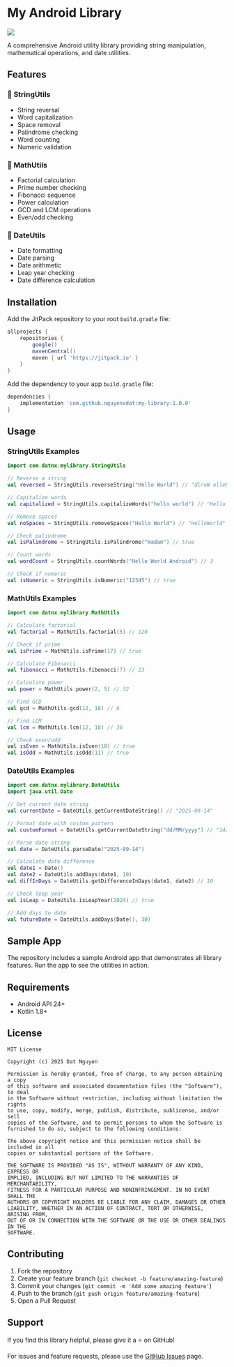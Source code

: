 # My Android Library

[![](https://jitpack.io/v/nguyenxdat/my-library.svg)](https://jitpack.io/#nguyenxdat/my-library)

A comprehensive Android utility library providing string manipulation, mathematical operations, and date utilities.

## Features

### 📝 StringUtils
- String reversal
- Word capitalization  
- Space removal
- Palindrome checking
- Word counting
- Numeric validation

### 🔢 MathUtils
- Factorial calculation
- Prime number checking
- Fibonacci sequence
- Power calculation
- GCD and LCM operations
- Even/odd checking

### 📅 DateUtils
- Date formatting
- Date parsing
- Date arithmetic
- Leap year checking
- Date difference calculation

## Installation

Add the JitPack repository to your root `build.gradle` file:

```gradle
allprojects {
    repositories {
        google()
        mavenCentral()
        maven { url 'https://jitpack.io' }
    }
}
```

Add the dependency to your app `build.gradle` file:

```gradle
dependencies {
    implementation 'com.github.nguyenxdat:my-library:1.0.0'
}
```

## Usage

### StringUtils Examples

```kotlin
import com.datnx.mylibrary.StringUtils

// Reverse a string
val reversed = StringUtils.reverseString("Hello World") // "dlroW olleH"

// Capitalize words
val capitalized = StringUtils.capitalizeWords("hello world") // "Hello World"

// Remove spaces
val noSpaces = StringUtils.removeSpaces("Hello World") // "HelloWorld"

// Check palindrome
val isPalindrome = StringUtils.isPalindrome("madam") // true

// Count words
val wordCount = StringUtils.countWords("Hello World Android") // 3

// Check if numeric
val isNumeric = StringUtils.isNumeric("12345") // true
```

### MathUtils Examples

```kotlin
import com.datnx.mylibrary.MathUtils

// Calculate factorial
val factorial = MathUtils.factorial(5) // 120

// Check if prime
val isPrime = MathUtils.isPrime(17) // true

// Calculate Fibonacci
val fibonacci = MathUtils.fibonacci(7) // 13

// Calculate power
val power = MathUtils.power(2, 5) // 32

// Find GCD
val gcd = MathUtils.gcd(12, 18) // 6

// Find LCM
val lcm = MathUtils.lcm(12, 18) // 36

// Check even/odd
val isEven = MathUtils.isEven(10) // true
val isOdd = MathUtils.isOdd(11) // true
```

### DateUtils Examples

```kotlin
import com.datnx.mylibrary.DateUtils
import java.util.Date

// Get current date string
val currentDate = DateUtils.getCurrentDateString() // "2025-09-14"

// Format date with custom pattern
val customFormat = DateUtils.getCurrentDateString("dd/MM/yyyy") // "14/09/2025"

// Parse date string
val date = DateUtils.parseDate("2025-09-14")

// Calculate date difference
val date1 = Date()
val date2 = DateUtils.addDays(date1, 10)
val diffInDays = DateUtils.getDifferenceInDays(date1, date2) // 10

// Check leap year
val isLeap = DateUtils.isLeapYear(2024) // true

// Add days to date
val futureDate = DateUtils.addDays(Date(), 30)
```

## Sample App

The repository includes a sample Android app that demonstrates all library features. Run the app to see the utilities in action.

## Requirements

- Android API 24+
- Kotlin 1.8+

## License

```
MIT License

Copyright (c) 2025 Dat Nguyen

Permission is hereby granted, free of charge, to any person obtaining a copy
of this software and associated documentation files (the "Software"), to deal
in the Software without restriction, including without limitation the rights
to use, copy, modify, merge, publish, distribute, sublicense, and/or sell
copies of the Software, and to permit persons to whom the Software is
furnished to do so, subject to the following conditions:

The above copyright notice and this permission notice shall be included in all
copies or substantial portions of the Software.

THE SOFTWARE IS PROVIDED "AS IS", WITHOUT WARRANTY OF ANY KIND, EXPRESS OR
IMPLIED, INCLUDING BUT NOT LIMITED TO THE WARRANTIES OF MERCHANTABILITY,
FITNESS FOR A PARTICULAR PURPOSE AND NONINFRINGEMENT. IN NO EVENT SHALL THE
AUTHORS OR COPYRIGHT HOLDERS BE LIABLE FOR ANY CLAIM, DAMAGES OR OTHER
LIABILITY, WHETHER IN AN ACTION OF CONTRACT, TORT OR OTHERWISE, ARISING FROM,
OUT OF OR IN CONNECTION WITH THE SOFTWARE OR THE USE OR OTHER DEALINGS IN THE
SOFTWARE.
```

## Contributing

1. Fork the repository
2. Create your feature branch (`git checkout -b feature/amazing-feature`)
3. Commit your changes (`git commit -m 'Add some amazing feature'`)
4. Push to the branch (`git push origin feature/amazing-feature`)
5. Open a Pull Request

## Support

If you find this library helpful, please give it a ⭐ on GitHub!

For issues and feature requests, please use the [GitHub Issues](https://github.com/nguyenxdat/my-library/issues) page.

